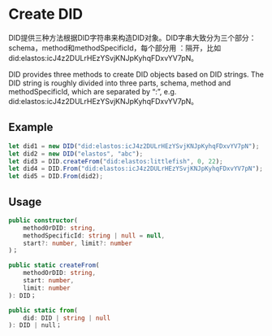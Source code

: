 # Create DID

DID提供三种方法根据DID字符串来构造DID对象。DID字串大致分为三个部分：schema，method和methodSpecificId，每个部分用 ：隔开，比如did:elastos:icJ4z2DULrHEzYSvjKNJpKyhqFDxvYV7pN。

DID provides three methods to create DID objects based on DID strings. The DID string is roughly divided into three parts, schema, method and methodSpecificId, which are separated by “:”, e.g. did:elastos:icJ4z2DULrHEzYSvjKNJpKyhqFDxvYV7pN。

## Example

```typescript
let did1 = new DID("did:elastos:icJ4z2DULrHEzYSvjKNJpKyhqFDxvYV7pN");
let did2 = new DID("elastos", "abc");
let did3 = DID.createFrom("did:elastos:littlefish", 0, 22);
let did4 = DID.From("did:elastos:icJ4z2DULrHEzYSvjKNJpKyhqFDxvYV7pN");
let did5 = DID.From(did2);
```

## Usage

```typescript
public constructor(
    methodOrDID: string,
    methodSpecificId: string | null = null,
    start?: number, limit?: number
)；
```

```typescript
public static createFrom(
    methodOrDID: string,
    start: number,
    limit: number
): DID；
```

```typescript
public static from(
    did: DID | string | null
): DID | null；
```
